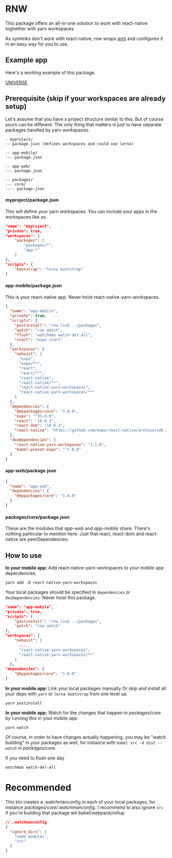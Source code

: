 # RNW

This package offers an all-in-one solution to work with react-native toghether with yarn workspaces.

As symlinks don't work with react-native, rnw wraps [wml](https://github.com/wix/wml) and configures it in an easy way for you to use.

## Example app

Here's a working example of this package.

[UNIVERSE](https://github.com/astenmies/universe)

## Prerequisite (skip if your workspaces are already setup)

Let's assume that you have a project structure similar to this. But of course yours can be different. The only thing that matters is just to have separate packages handled by yarn workspaces.

```
- myproject/
-- package.json (defines workspaces and could use lerna)

-- app-mobile/
--- package.json

-- app-web/
--- package.json

-- packages/
--- core/
---- package.json

```

#### myproject/package.json

This will define your yarn workspaces. You can include your apps in the workspaces like so.

```json
"name": "myproject",
"private": true,
"workspaces": {
    "packages": [
        "packages/*",
        "app-*"
    ]
},
"scripts": {
    "bootstrap": "lerna bootstrap"
}
```

#### app-mobile/package.json

This is your react-native app. Never hoist react-native-yarn-workspaces.

```json
{
  "name": "app-mobile",
  "private": true,
  "scripts": {
    "postinstall": "rnw link ../packages",
    "watch": "rnw watch",
    "flush": "watchman watch-del-all",
    "start": "expo start"
  },
  "workspaces": {
    "nohoist": [
      "expo",
      "expo/**",
      "react",
      "react/**",
      "react-native",
      "react-native/**",
      "react-native-yarn-workspaces",
      "react-native-yarn-workspaces/**"
    ]
  },
  "dependencies": {
    "@mypackages/core": "1.0.0",
    "expo": "^35.0.0",
    "react": "16.8.3",
    "react-dom": "16.8.3",
    "react-native": "https://github.com/expo/react-native/archive/sdk-35.0.0.tar.gz"
  },
  "devDependencies": {
    "react-native-yarn-workspaces": "1.1.0",
    "babel-preset-expo": "^7.0.0"
  }
}

```

#### app-web/package.json

```json
{
  "name": "app-web",
  "dependencies": {
    "@mypackages/core": "1.0.0"
  }
}
```

#### packages/core/package.json

These are the modules that *app-web* and *app-mobile* share.
There's nothing particular to mention here. Just that react, react-dom and react-native are peerDependencies.


## How to use

**In your mobile app:** Add react-native-yarn-workspaces to your mobile app dependencies.

```shell
yarn add -D react-native-yarn-workspaces
```

Your local packages should be specified in `dependencies` or `devDependencies`.
Never hoist this package.

```json
"name": "app-mobile",
"private": true,
"scripts": {
    "postinstall": "rnw link ../packages",
    "watch": "rnw watch"
},
"workspaces": {
    "nohoist": [
      ...
      "react-native-yarn-workspaces",
      "react-native-yarn-workspaces/**"
    ]
  },
"dependencies": {
    "@mypackages/core": "1.0.0"
}
```


**In your mobile app:** Link your local packages manually
Or skip and install all your deps with `yarn` or `lerna bootstrap` from one level up.

```shell
yarn postinstall
```

**In your mobile app:** Watch for the changes that happen in *packages/core* by running this in your mobile app.

```shell
yarn watch
```

Of course, in order to have changes actually happening, you may be "watch building" in your packages as well, for instance with `babel src -d dist --watch` in *packages/core*.

If you need to flush one day

```shell
watchman watch-del-all
```

# Recommended

This bin creates a .watchmanconfig in each of your local packages, for instance *packages/core/.watchmanconfig*.
I recommend to also ignore `src` if you're building that package wit babel/webpack/rollup.

```json
// .watchmanconfig
{
  "ignore_dirs": [
    "node_modules",
    "src"
  ]
}
```
